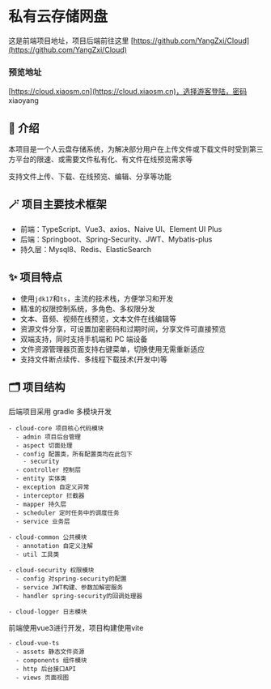 # 私有云存储网盘
这是前端项目地址，项目后端前往这里 [https://github.com/YangZxi/Cloud](https://github.com/YangZxi/Cloud)

### 预览地址
[https://cloud.xiaosm.cn](https://cloud.xiaosm.cn)，选择游客登陆，密码 xiaoyang

## 🔮 介绍
本项目是一个人云盘存储系统，为解决部分用户在上传文件或下载文件时受到第三方平台的限速、或需要文件私有化、有文件在线预览需求等  

支持文件上传、下载、在线预览、编辑、分享等功能

## 🪄 项目主要技术框架
* 前端：TypeScript、Vue3、axios、Naive UI、Element UI Plus
* 后端：Springboot、Spring-Security、JWT、Mybatis-plus
* 持久层：Mysql8、Redis、ElasticSearch

## ✨ 项目特点
* 使用`jdk17`和`ts`，主流的技术栈，方便学习和开发
* 精准的权限控制系统，多角色、多权限分发
* 文本、音频、视频在线预览，文本文件在线编辑等
* 资源文件分享，可设置加密密码和过期时间，分享文件可直接预览
* 双端支持，同时支持手机端和 PC 端设备
* 文件资源管理器页面支持右键菜单，切换使用无需重新适应
* 支持文件断点续传、多线程下载技术(开发中)等

## 🗂️ 项目结构
后端项目采用 gradle 多模块开发
```
- cloud-core 项目核心代码模块
  - admin 项目后台管理
  - aspect 切面处理
  - config 配置类，所有配置类均在此包下
    - security 
  - controller 控制层
  - entity 实体类
  - exception 自定义异常
  - interceptor 拦截器
  - mapper 持久层
  - scheduler 定时任务中的调度任务
  - service 业务层

- cloud-common 公共模块
  - annotation 自定义注解
  - util 工具类
  
- cloud-security 权限模块
  - config 对spring-security的配置
  - service JWT构建、参数加解密服务
  - handler spring-security的回调处理器

- cloud-logger 日志模块
```
前端使用vue3进行开发，项目构建使用vite
```
- cloud-vue-ts
  - assets 静态文件资源
  - components 组件模块
  - http 后台接口API
  - views 页面视图
```
